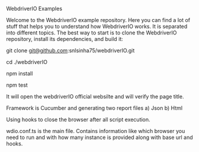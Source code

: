 WebdriverIO Examples

Welcome to the WebdriverIO example repository. Here you can find a lot of stuff that helps you to understand how WebdriverIO works. It is separated into different topics. The best way to start is to clone the WebdriverIO repository, install its dependencies, and build it:

git clone git@github.com:snlsinha75/webdriverIO.git

  cd ./webdriverIO
  
  npm install
  
  npm test

It will open the webdriverIO official websilte and will verify the page title.

Framework is Cucumber and generating two report files
a) Json
b) Html

Using hooks to close the browser after all script execution. 

wdio.conf.ts is the main file. Contains information like which browser you need to run and with how many instance is provided along with base url and hooks.
